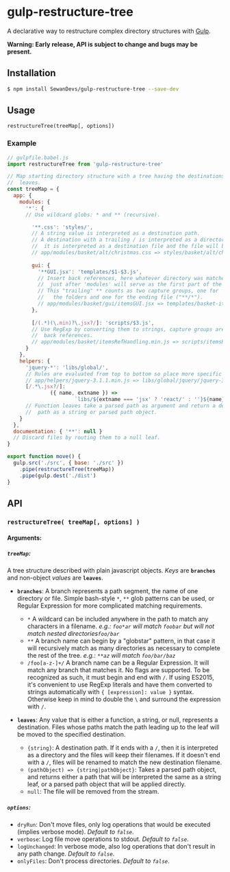 # gulp-restructure-tree

A declarative way to restructure complex directory structures with [Gulp](https://github.com/gulpjs/gulp/tree/4.0).

**Warning: Early release, API is subject to change and bugs may be present.**

## Installation

```bash
$ npm install SewanDevs/gulp-restructure-tree --save-dev
```

## Usage


`restructureTree(treeMap[, options])`

### Example

```javascript
// gulpfile.babel.js
import restructureTree from 'gulp-restructure-tree'

// Map starting directory structure with a tree having the destinations as its
//  leaves.
const treeMap = {
  app: {
    modules: { 
      '*': {
      // Use wildcard globs: * and ** (recursive).

        '**.css': 'styles/', 
        // A string value is interpreted as a destination path.
        // A destination with a trailing / is interpreted as a directory, without
        //  it is interpreted as a destination file and the file will be renamed.
        // app/modules/basket/alt/christmas.css => styles/basket/alt/christmas.css
        
        gui: {
          '**GUI.jsx': 'templates/$1-$3.js',
          // Insert back references, here whatever directory was matched by the *
          //  just after 'modules' will serve as the first part of the filename.
          // This "trailing" ** counts as two capture groups, one for
          //   the folders and one for the ending file ("**/*").
          // app/modules/basket/gui/itemsGUI.jsx => templates/basket-items.js 
        },
        
        [/(.*)(\.min)?\.jsx?/]: 'scripts/$3.js',
        // Use RegExp by converting them to strings, capture groups are used for the
        //  back references.
        // app/modules/basket/itemsRefHandling.min.js => scripts/itemsRefHandling.js
      }
    },
    helpers: {
      'jquery-*': 'libs/global/',
      // Rules are evaluated from top to bottom so place more specific rules on top.
      // app/helpers/jquery-3.1.1.min.js => libs/global/jquery/jquery-3.1.1.min.js
      [/.*\.jsx?/]:
              ({ name, extname }) =>
                      `libs/${extname === 'jsx' ? 'react/' : ''}${name}/`
      // Function leaves take a parsed path as argument and return a destination
      //  path as a string or parsed path object.
    }
  },
  documentation: { '**': null }
  // Discard files by routing them to a null leaf.
}

export function move() {
  gulp.src('./src', { base: './src' })
    .pipe(restructureTree(treeMap))
    .pipe(gulp.dest('./dist')
}
```

## API

### `restructureTree( treeMap[, options] )`
#### Arguments:
##### `treeMap`:
A tree structure described with plain javascript objects. _Keys_ are **`branches`** and non-object _values_ are **`leaves`**.
  * **`branches`**:
     A branch represents a path segment, the name of one directory or file.
     Simple bash-style `*`, `**` glob patterns can be used, or Regular Expression for more complicated matching requirements.
     * `*` A wildcard can be included anywhere in the path to match any characters in a filename.
      _e.g.: `foo*ar` will match `foobar` but will not match nested directories`foo/bar`_
     * `**` A branch name can begin by a "globstar" pattern, in that case it will recursively match as many directories as necessary to complete the rest of the tree.
     _e.g.: `**az` will match `foo/bar/baz`_
     * `/foo[a-z-]+/` A branch name can be a Regular Expression. It will match any branch that matches it. No flags are supported. To be recognized as such, it must begin and end with `/`. If using ES2015, it's convenient to use RegExp literals and have them converted to strings automatically with `{ [expression]: value }` syntax. Otherwise keep in mind to double the `\` and surround the expression with `/`.

  * **`leaves`**:
      Any value that is either a function, a string, or null, represents a destination. Files whose paths match the path leading up to the leaf will be moved to the specified destination.
      * `{string}`: A destination path. If it ends with a `/`, then it is interpreted as a directory and the files will keep their filenames. If it doesn't end with a `/`, files will be renamed to match the new destination filename.
      * `(pathObject) => {string|pathObject}`: Takes a parsed path object, and returns either a path that will be interpreted the same as a string leaf, or a parsed path object that will be applied directly.
      * `null`: The file will be removed from the stream.
    
##### `options`:
  * `dryRun`: Don't move files, only log operations that would be executed (implies verbose mode). _Default to `false`_. 
  * `verbose`: Log file move operations to stdout. _Default to `false`_. 
  * `logUnchanged`: In verbose mode, also log operations that don't result in any path change. _Default to `false`_.
  * `onlyFiles`: Don't process directories. _Default to `false`_.
